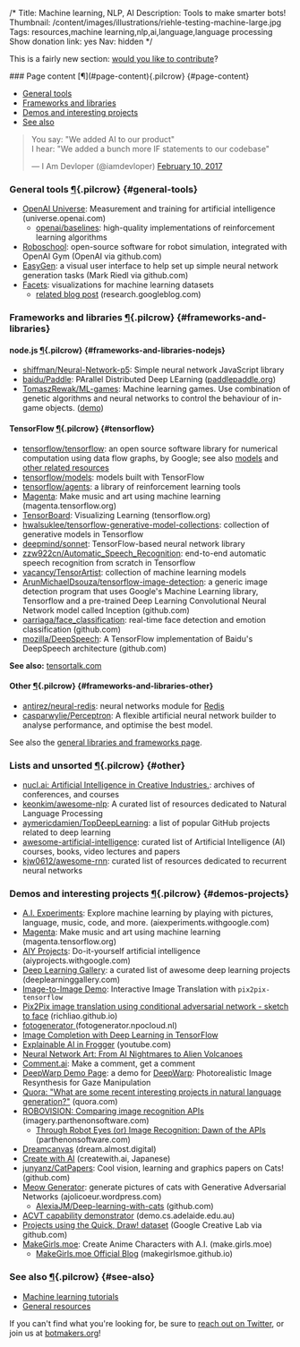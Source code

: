 /*
Title: Machine learning, NLP, AI
Description: Tools to make smarter bots!
Thumbnail: /content/images/illustrations/riehle-testing-machine-large.jpg
Tags: resources,machine learning,nlp,ai,language,language processing
Show donation link: yes
Nav: hidden
*/

<div class="note">
  <p>
    This is a fairly new section: <a href="https://github.com/botwiki/botwiki.org">would you like to contribute</a>?
  </p>
</div>


<div class="row">
  <div class="col-sm-12 col-md-6 no-pad" markdown=1>
### Page content [¶](#page-content){.pilcrow} {#page-content}

- [General tools](#general-tools)
- [Frameworks and libraries](#frameworks-and-libraries)
- [Demos and interesting projects](#demos-projects)
- [See also](#see-also)
  </div>
  <div class="col-sm-12 col-md-6 no-pad">
    <blockquote class="twitter-tweet" data-lang="en"><p lang="en" dir="ltr">You say: &quot;We added AI to our product&quot;<br>I hear: &quot;We added a bunch more IF statements to our codebase&quot;</p>&mdash; I Am Devloper (@iamdevloper) <a href="https://twitter.com/iamdevloper/status/830070592611172357">February 10, 2017</a></blockquote>
  </div>
</div>


### General tools [¶](#general-tools){.pilcrow} {#general-tools}

- [OpenAI Universe](https://universe.openai.com/): Measurement and training for artificial intelligence (universe.openai.com)
  - [openai/baselines](https://github.com/openai/baselines): high-quality implementations of reinforcement learning algorithms
- [Roboschool](https://github.com/openai/roboschool): open-source software for robot simulation, integrated with OpenAI Gym (OpenAI via github.com)
- [EasyGen](https://github.com/markriedl/easygen):  a visual user interface to help set up simple neural network generation tasks (Mark Riedl via github.com)
- [Facets](https://github.com/pair-code/facets): visualizations for machine learning datasets
  - [related blog post](https://research.googleblog.com/2017/07/facets-open-source-visualization-tool.html) (research.googleblog.com)

### Frameworks and libraries [¶](#frameworks-and-libraries){.pilcrow} {#frameworks-and-libraries}

#### node.js [¶](#frameworks-and-libraries-nodejs){.pilcrow} {#frameworks-and-libraries-nodejs}

- [shiffman/Neural-Network-p5](https://github.com/shiffman/Neural-Network-p5): Simple neural network JavaScript library
- [baidu/Paddle](https://github.com/baidu/Paddle): PArallel Distributed Deep LEarning ([paddlepaddle.org](http://www.paddlepaddle.org/))
- [TomaszRewak/ML-games](https://github.com/TomaszRewak/ML-games): Machine learning games. Use combination of genetic algorithms and neural networks to control the behaviour of in-game objects. ([demo](http://ml-games.tomasz-rewak.com/))



#### TensorFlow [¶](#tensorflow){.pilcrow} {#tensorflow}

- [tensorflow/tensorflow](https://github.com/tensorflow/tensorflow): an open source software library for numerical computation using data flow graphs, by Google; see also [models](https://github.com/tensorflow/models) and [other related resources](https://github.com/tensorflow)
- [tensorflow/models](https://github.com/tensorflow/models): models built with TensorFlow
- [tensorflow/agents](https://github.com/tensorflow/agents): a library of reinforcement learning tools
- [Magenta](https://github.com/tensorflow/magenta): Make music and art using machine learning (magenta.tensorflow.org)
- [TensorBoard](https://www.tensorflow.org/get_started/summaries_and_tensorboard): Visualizing Learning (tensorflow.org)
- [hwalsuklee/tensorflow-generative-model-collections](https://github.com/hwalsuklee/tensorflow-generative-model-collections): collection of generative models in Tensorflow
- [deepmind/sonnet](https://github.com/deepmind/sonnet): TensorFlow-based neural network library
- [zzw922cn/Automatic_Speech_Recognition](https://github.com/zzw922cn/Automatic_Speech_Recognition): end-to-end automatic speech recognition from scratch in Tensorflow
- [vacancy/TensorArtist](https://github.com/vacancy/TensorArtist): collection of machine learning models
- [ArunMichaelDsouza/tensorflow-image-detection](https://github.com/ArunMichaelDsouza/tensorflow-image-detection): a generic image detection program that uses Google's Machine Learning library, Tensorflow and a pre-trained Deep Learning Convolutional Neural Network model called Inception (github.com)
- [oarriaga/face_classification](https://github.com/oarriaga/face_classification): real-time face detection and emotion classification (github.com)
- [mozilla/DeepSpeech](https://github.com/mozilla/DeepSpeech): A TensorFlow implementation of Baidu's DeepSpeech architecture (github.com)

**See also:** [tensortalk.com](https://tensortalk.com/)



#### Other [¶](#frameworks-and-libraries-other){.pilcrow} {#frameworks-and-libraries-other}

- [antirez/neural-redis](https://github.com/antirez/neural-redis): neural networks module for [Redis](http://redis.io/)
- [casparwylie/Perceptron](https://github.com/casparwylie/Perceptron): A flexible artificial neural network builder to analyse performance, and optimise the best model.

See also the [general libraries and frameworks page](/resources/libraries-frameworks/).


### Lists and unsorted [¶](#other){.pilcrow} {#other}

- [nucl.ai: Artificial Intelligence in Creative Industries.](https://nucl.ai/): archives of conferences, and courses
- [keonkim/awesome-nlp](https://github.com/keonkim/awesome-nlp): A curated list of resources dedicated to Natural Language Processing
- [aymericdamien/TopDeepLearning](https://github.com/aymericdamien/TopDeepLearning): a list of popular GitHub projects related to deep learning
- [awesome-artificial-intelligence](https://github.com/owainlewis/awesome-artificial-intelligence): curated list of Artificial Intelligence (AI) courses, books, video lectures and papers
- [kjw0612/awesome-rnn](https://github.com/kjw0612/awesome-rnn): curated list of resources dedicated to recurrent neural networks


### Demos and interesting projects [¶](#demos-projects){.pilcrow} {#demos-projects}

- [A.I. Experiments](https://aiexperiments.withgoogle.com): Explore machine learning by playing with pictures, language, music, code, and more. (aiexperiments.withgoogle.com)
- [Magenta](https://magenta.tensorflow.org/): Make music and art using machine learning (magenta.tensorflow.org)
- [AIY Projects](https://aiyprojects.withgoogle.com): Do-it-yourself artificial intelligence (aiyprojects.withgoogle.com)
- [Deep Learning Gallery](http://deeplearninggallery.com/): a curated list of awesome deep learning projects (deeplearninggallery.com)
- [Image-to-Image Demo](https://affinelayer.com/pixsrv/index.html): Interactive Image Translation with `pix2pix-tensorflow`
- [Pix2Pix image translation using conditional adversarial network - sketch to face](https://richliao.github.io/2017/02/17/pix2pix-image-translation-using-conditional-adversarial-network-sketch-to-face/) (richliao.github.io)
- [fotogenerator ](http://fotogenerator.npocloud.nl/) (fotogenerator.npocloud.nl)
- [Image Completion with Deep Learning in TensorFlow](https://github.com/bamos/dcgan-completion.tensorflow)
- [Explainable AI in Frogger](https://www.youtube.com/watch?v=vXcuLEBwXsQ) (youtube.com)
- [Neural Network Art: From AI Nightmares to Alien Volcanoes](http://secretcave.co/neural-network-art/)
- [Comment.ai](http://comment.ai/): Make a comment, get a comment
- [DeepWarp Demo Page](http://163.172.78.19/): a demo for [DeepWarp](http://sites.skoltech.ru/compvision/projects/deepwarp/): Photorealistic Image
Resynthesis for Gaze Manipulation
- [Quora: "What are some recent interesting projects in natural language generation?"](https://www.quora.com/What-are-some-recent-interesting-projects-in-natural-language-generation) (quora.com)
- [ROBOVISION: Comparing image recognition APIs](http://imagery.parthenonsoftware.com/) (imagery.parthenonsoftware.com)
  - [Through Robot Eyes (or) Image Recognition: Dawn of the APIs](https://www.parthenonsoftware.com/blog/through-robot-eyes-or-image-recognition-dawn-of-the-apis/) (parthenonsoftware.com)
- [Dreamcanvas](https://dream.almost.digital/) (dream.almost.digital)
- [Create with AI](http://createwith.ai/) (createwith.ai, Japanese)
- [junyanz/CatPapers](https://github.com/junyanz/CatPapers): Cool vision, learning and graphics papers on Cats! (github.com)
- [Meow Generator](https://ajolicoeur.wordpress.com/cats/): generate pictures of cats with Generative Adversarial Networks (ajolicoeur.wordpress.com)
  - [AlexiaJM/Deep-learning-with-cats](https://github.com/AlexiaJM/Deep-learning-with-cats) (github.com)
- [ACVT capability demonstrator](http://demo.cs.adelaide.edu.au/) (demo.cs.adelaide.edu.au)
- [Projects using the Quick, Draw! dataset](https://github.com/googlecreativelab/quickdraw-dataset#projects-using-the-dataset) (Google Creative Lab via github.com)
- [MakeGirls.moe](http://make.girls.moe/#/): Create Anime Characters with A.I. (make.girls.moe)
  - [MakeGirls.moe Official Blog](https://makegirlsmoe.github.io/main/2017/08/14/news-english.html) (makegirlsmoe.github.io)


### See also [¶](#see-also){.pilcrow} {#see-also}

- [Machine learning tutorials](/tutorials/machine-learning-nlp-ai/)
- [General resources](/resources/)

If you can't find what you're looking for, be sure to [reach out on Twitter](https://twitter.com/botwikidotorg), or join us at [botmakers.org](https://botmakers.org/)!

<script async src="//platform.twitter.com/widgets.js" charset="utf-8"></script>
